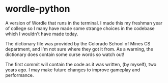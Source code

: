 # wordle-python
A version of Wordle that runs in the terminal.
I made this my freshman year of college so I many have made some strange choices in the codebase which I wouldn't have made today.

The dictionary file was provided by the Colorado School of Mines CS department, and I'm not sure where they got it from.
As a warning, the dictionary does contain some curse words so watch out!

The first commit will contain the code as it was written, (by myself), two years ago.
I may make future changes to improve gameplay and performance.
